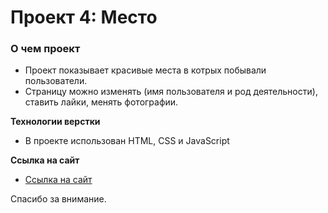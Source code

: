 # Проект 4: Место

### О чем проект

- Проект показывает красивые места в котрых побывали пользователи.
- Страницу можно изменять (имя пользователя и род деятельности), ставить лайки, менять фотографии.

**Технологии верстки**

- В проекте использован HTML, CSS и JavaScript

**Ссылка на сайт**

- [Ссылка на сайт](https://alexandr198101.github.io/mesto/)

Спасибо за внимание.
